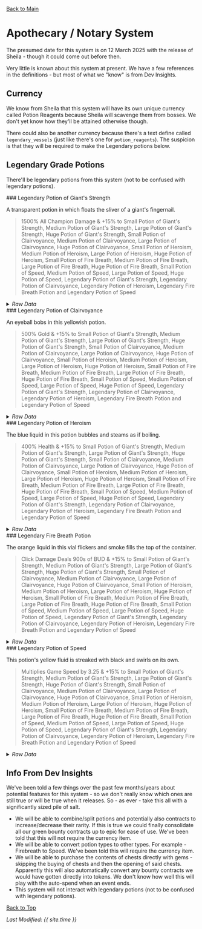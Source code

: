 [Back to Main](index.md)

# Apothecary / Notary System

The presumed date for this system is on 12 March 2025 with the release of Sheila - though it could come out before then.

Very little is known about this system at present. We have a few references in the definitions - but most of what we "know" is from Dev Insights.

## Currency

We know from Sheila that this system will have its own unique currency called Potion Reagents because Sheila will scavenge them from bosses. We don't yet know how they'll be attained otherwise though.

There could also be another currency because there's a text define called `legendary_vessels` (just like there's one for `potion_reagents`). The suspicion is that they will be required to make the Legendary potions below.

## Legendary Grade Potions

There'll be legendary potions from this system (not to be confused with legendary potions).

<div markdown="1" class="abilityBorder"><div markdown="1" class="abilityBorderInner">
### Legendary Potion of Giant's Strength  

A transparent potion in which floats the sliver of a giant's fingernail.

> 1500% All Champion Damage & +15% to Small Potion of Giant's Strength, Medium Potion of Giant's Strength, Large Potion of Giant's Strength, Huge Potion of Giant's Strength, Small Potion of Clairvoyance, Medium Potion of Clairvoyance, Large Potion of Clairvoyance, Huge Potion of Clairvoyance, Small Potion of Heroism, Medium Potion of Heroism, Large Potion of Heroism, Huge Potion of Heroism, Small Potion of Fire Breath, Medium Potion of Fire Breath, Large Potion of Fire Breath, Huge Potion of Fire Breath, Small Potion of Speed, Medium Potion of Speed, Large Potion of Speed, Huge Potion of Speed, Legendary Potion of Giant's Strength, Legendary Potion of Clairvoyance, Legendary Potion of Heroism, Legendary Fire Breath Potion and Legendary Potion of Speed

<details><summary><em>Raw Data</em></summary>
<p>
<pre>
{
    "id": 2164,
    "name": "Legendary Potion of Giant's Strength",
    "description": "A transparent potion in which floats the sliver of a giant's fingernail.",
    "effect": "effect_def,2264",
    "rarity": 5,
    "duration": 0,
    "graphic_id": 1,
    "odds": 0,
    "properties": {
        "inventory_graphic_id": 1,
        "name_plural": "Legendary Potions of Giant's Strength",
        "override_base_effect_key": "global_dps_multiplier_mult"
    },
    "tags": ""
}
</pre>
</p>
</details>
</div></div>
<div markdown="1" class="abilityBorder"><div markdown="1" class="abilityBorderInner">
### Legendary Potion of Clairvoyance  

An eyeball bobs in this yellowish potion.

> 500% Gold & +15% to Small Potion of Giant's Strength, Medium Potion of Giant's Strength, Large Potion of Giant's Strength, Huge Potion of Giant's Strength, Small Potion of Clairvoyance, Medium Potion of Clairvoyance, Large Potion of Clairvoyance, Huge Potion of Clairvoyance, Small Potion of Heroism, Medium Potion of Heroism, Large Potion of Heroism, Huge Potion of Heroism, Small Potion of Fire Breath, Medium Potion of Fire Breath, Large Potion of Fire Breath, Huge Potion of Fire Breath, Small Potion of Speed, Medium Potion of Speed, Large Potion of Speed, Huge Potion of Speed, Legendary Potion of Giant's Strength, Legendary Potion of Clairvoyance, Legendary Potion of Heroism, Legendary Fire Breath Potion and Legendary Potion of Speed

<details><summary><em>Raw Data</em></summary>
<p>
<pre>
{
    "id": 2165,
    "name": "Legendary Potion of Clairvoyance",
    "description": "An eyeball bobs in this yellowish potion.",
    "effect": "effect_def,2265",
    "rarity": 5,
    "duration": 0,
    "graphic_id": 1,
    "odds": 0,
    "properties": {
        "inventory_graphic_id": 1,
        "name_plural": "Legendary Potions of Clairvoyance",
        "override_base_effect_key": "gold_multiplier_mult"
    },
    "tags": ""
}
</pre>
</p>
</details>
</div></div>
<div markdown="1" class="abilityBorder"><div markdown="1" class="abilityBorderInner">
### Legendary Potion of Heroism  

The blue liquid in this potion bubbles and steams as if boiling.

> 400% Health & +15% to Small Potion of Giant's Strength, Medium Potion of Giant's Strength, Large Potion of Giant's Strength, Huge Potion of Giant's Strength, Small Potion of Clairvoyance, Medium Potion of Clairvoyance, Large Potion of Clairvoyance, Huge Potion of Clairvoyance, Small Potion of Heroism, Medium Potion of Heroism, Large Potion of Heroism, Huge Potion of Heroism, Small Potion of Fire Breath, Medium Potion of Fire Breath, Large Potion of Fire Breath, Huge Potion of Fire Breath, Small Potion of Speed, Medium Potion of Speed, Large Potion of Speed, Huge Potion of Speed, Legendary Potion of Giant's Strength, Legendary Potion of Clairvoyance, Legendary Potion of Heroism, Legendary Fire Breath Potion and Legendary Potion of Speed

<details><summary><em>Raw Data</em></summary>
<p>
<pre>
{
    "id": 2166,
    "name": "Legendary Potion of Heroism",
    "description": "The blue liquid in this potion bubbles and steams as if boiling.",
    "effect": "effect_def,2266",
    "rarity": 5,
    "duration": 0,
    "graphic_id": 1,
    "odds": 0,
    "properties": {
        "inventory_graphic_id": 1,
        "name_plural": "Legendary Potions of Heroism",
        "override_base_effect_key": "health_mult"
    },
    "tags": ""
}
</pre>
</p>
</details>
</div></div>
<div markdown="1" class="abilityBorder"><div markdown="1" class="abilityBorderInner">
### Legendary Fire Breath Potion  

The orange liquid in this vial flickers and smoke fills the top of the container.

> Click Damage Deals 900s of BUD & +15% to Small Potion of Giant's Strength, Medium Potion of Giant's Strength, Large Potion of Giant's Strength, Huge Potion of Giant's Strength, Small Potion of Clairvoyance, Medium Potion of Clairvoyance, Large Potion of Clairvoyance, Huge Potion of Clairvoyance, Small Potion of Heroism, Medium Potion of Heroism, Large Potion of Heroism, Huge Potion of Heroism, Small Potion of Fire Breath, Medium Potion of Fire Breath, Large Potion of Fire Breath, Huge Potion of Fire Breath, Small Potion of Speed, Medium Potion of Speed, Large Potion of Speed, Huge Potion of Speed, Legendary Potion of Giant's Strength, Legendary Potion of Clairvoyance, Legendary Potion of Heroism, Legendary Fire Breath Potion and Legendary Potion of Speed

<details><summary><em>Raw Data</em></summary>
<p>
<pre>
{
    "id": 2167,
    "name": "Legendary Fire Breath Potion",
    "description": "The orange liquid in this vial flickers and smoke fills the top of the container.",
    "effect": "effect_def,2267",
    "rarity": 5,
    "duration": 0,
    "graphic_id": 1,
    "odds": 0,
    "properties": {
        "inventory_graphic_id": 1,
        "name_plural": "Legendary Fire Breath Potions",
        "override_base_effect_key": "click_damage_seconds_global_dps"
    },
    "tags": ""
}
</pre>
</p>
</details>
</div></div>
<div markdown="1" class="abilityBorder"><div markdown="1" class="abilityBorderInner">
### Legendary Potion of Speed  

This potion's yellow fluid is streaked with black and swirls on its own.

> Multiplies Game Speed by 3.25 & +15% to Small Potion of Giant's Strength, Medium Potion of Giant's Strength, Large Potion of Giant's Strength, Huge Potion of Giant's Strength, Small Potion of Clairvoyance, Medium Potion of Clairvoyance, Large Potion of Clairvoyance, Huge Potion of Clairvoyance, Small Potion of Heroism, Medium Potion of Heroism, Large Potion of Heroism, Huge Potion of Heroism, Small Potion of Fire Breath, Medium Potion of Fire Breath, Large Potion of Fire Breath, Huge Potion of Fire Breath, Small Potion of Speed, Medium Potion of Speed, Large Potion of Speed, Huge Potion of Speed, Legendary Potion of Giant's Strength, Legendary Potion of Clairvoyance, Legendary Potion of Heroism, Legendary Fire Breath Potion and Legendary Potion of Speed

<details><summary><em>Raw Data</em></summary>
<p>
<pre>
{
    "id": 2168,
    "name": "Legendary Potion of Speed",
    "description": "This potion's yellow fluid is streaked with black and swirls on its own.",
    "effect": "effect_def,2268",
    "rarity": 5,
    "duration": 0,
    "graphic_id": 1,
    "odds": 0,
    "properties": {
        "inventory_graphic_id": 1,
        "name_plural": "Legendary Potions of Speed",
        "override_base_effect_key": "time_scale"
    },
    "tags": ""
}
</pre>
</p>
</details>
</div></div>

## Info From Dev Insights

We've been told a few things over the past few months/years about potential features for this system - so we don't really know which ones are still true or will be true when it releases. So - as ever - take this all with a significantly sized pile of salt.

- We will be able to combine/split potions and potentially also contracts to increase/decrease their rarity. If this is true we could finally consolidate all our green bounty contracts up to epic for ease of use. We've been told that this will not require the currency item.
- We will be able to convert potion types to other types. For example - Firebreath to Speed. We've been told this will require the currency item.
- We will be able to purchase the contents of chests directly with gems - skipping the buying of chests and then the opening of said chests. Apparently this will also automatically convert any bounty contracts we would have gotten directly into tokens. We don't know how well this will play with the auto-spend when an event ends.
- This system will not interact with legendary potions (not to be confused with legendary potions).

[Back to Top](#top)

*Last Modified: {{ site.time }}*